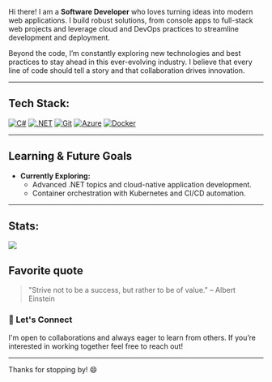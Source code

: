 Hi there! I am a **Software Developer** who loves turning ideas into modern web applications. I build robust solutions, from console apps to full-stack web projects and leverage cloud and DevOps practices to streamline development and deployment.

Beyond the code, I’m constantly exploring new technologies and best practices to stay ahead in this ever-evolving industry. I believe that every line of code should tell a story and that collaboration drives innovation.

---

## Tech Stack: 
[![C#](https://img.shields.io/badge/C%23-239120?style=for-the-badge&logo=c-sharp&logoColor=white)](https://learn.microsoft.com/dotnet/csharp/)
[![.NET](https://img.shields.io/badge/.NET-512BD4?style=for-the-badge&logo=.net&logoColor=white)](https://dotnet.microsoft.com/)
[![Git](https://img.shields.io/badge/Git-F05032?style=for-the-badge&logo=git&logoColor=white)](https://git-scm.com/)
[![Azure](https://img.shields.io/badge/Azure-0078D4?style=for-the-badge&logo=microsoft-azure&logoColor=white)](https://azure.microsoft.com/)
[![Docker](https://img.shields.io/badge/Docker-2496ED?style=for-the-badge&logo=docker&logoColor=white)](https://www.docker.com/)

---

## Learning & Future Goals

- **Currently Exploring:**  
  - Advanced .NET topics and cloud-native application development.  
  - Container orchestration with Kubernetes and CI/CD automation.
 
---

## Stats:
![](https://github-readme-streak-stats.herokuapp.com/?user=KH4NY0&theme=holi&hide_border=false)<br/>

## Favorite quote
> "Strive not to be a success, but rather to be of value." – Albert Einstein

### 💬 Let's Connect
I'm open to collaborations and always eager to learn from others. If you’re interested in working together feel free to reach out!

---

Thanks for stopping by! 😄
